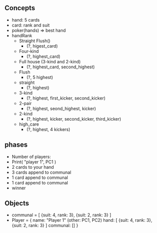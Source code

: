 ## Concepts
- hand: 5 cards
- card: rank and suit
- poker(hands) => best hand
- handRank
  - Straight Flush()
    - (?, higest_card)
  - Four-kind
    - (?, highest_card)
  - Full house (3-kind and 2-kind)
    - (?, highest_card, second_highest)
  - Flush
    - (?, 5 highest)
  - straight
    - (?, highest)
  - 3-kind
    - (?, highest, first_kicker, second_kicker)
  - 2-pair
    - (?, highest, seond_highest, kicker)
  - 2-kind
    - (?, highest, kicker, second_kicker, third_kicker)
  - high_care
    - (?, highest, 4 kickers)
## phases
  - Number of players: 
  - Print( "player 1", PC1 )
  - 2 cards to your hand
  - 3 cards append to communal
  - 1 card append to communal
  - 1 card append to communal
  - winner
## Objects
- communal = [
      {suit: 4, rank: 3}, 
      {suit: 2, rank: 3}
  ]
- Player = {
    name: "Player 1" (other: PC1, PC2)
    hand: [
      {suit: 4, rank: 3}, 
      {suit: 2, rank: 3}
    ]
    communal: []
  }